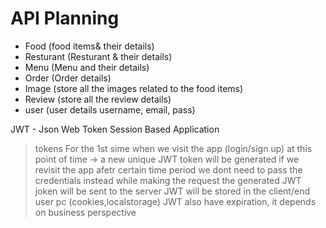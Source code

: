 # API Planning

- Food (food items& their details)
- Resturant (Resturant & their details)
- Menu (Menu and their details)
- Order (Order details)
- Image (store all the images related to the food items)
- Review (store all the review details)
- user (user details username, email, pass)

JWT - Json Web Token
Session Based Application

> tokens
> For the 1st sime when we visit the app (login/sign up)
> at this point of time -> a new unique JWT token will be generated
> if we revisit the app afetr certain time period we dont need to pass the credentials
> instead while making the request the generated JWT joken will be sent to the server
> JWT will be stored in the client/end user pc (cookies,localstorage)
> JWT also have expiration, it depends on business perspective
